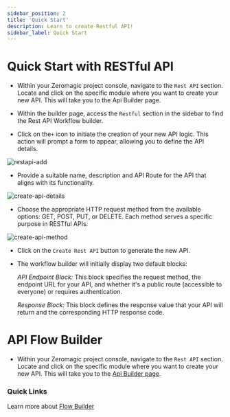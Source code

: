 ```yaml
---
sidebar_position: 2
title: 'Quick Start'
description: Learn to create Restful API! 
sidebar_label: Quick Start
---
```


# Quick Start with RESTful API

- Within your Zeromagic project console, navigate to the `Rest API` section. Locate and click on the specific module where you want to create your new API. This will take you to the Api Builder page.

- Within the builder page, access the `Restful` section in the sidebar to find the Rest API Workflow builder.

<!-- ![sidebar-rest](@site/static/img/sidebar-rest.png) -->

- Click on the`+` icon to initiate the creation of your new API logic. This action will prompt a form to appear, allowing you to define the API details.

![restapi-add](@site/static/img/restapi-add.png)

- Provide a suitable name, description and API Route for the API that aligns with its functionality. 

![create-api-details](@site/static/img/create-api-details.png)

- Choose the appropriate HTTP request method from the available options: GET, POST, PUT, or DELETE. Each method serves a specific purpose in RESTful APIs.

![create-api-method](@site/static/img/create-api-method.png)

- Click on the `Create Rest API` button to generate the new API.

- The workflow builder will initially display two default blocks: 
    
    _API Endpoint Block:_ This block specifies the request method, the endpoint URL for your API, and whether it's a public route (accessible to everyone) or requires authentication.

    _Response Block:_ This block defines the response value that your API will return and the corresponding HTTP response code.

# API Flow Builder

- Within your Zeromagic project console, navigate to the `Rest API` section. Locate and click on the specific module where you want to create your new API. This will take you to the [Api Builder page](/restapi/flow-builder/overview).

### Quick Links
Learn more about [Flow Builder](/restapi/flow-builder/overview) 